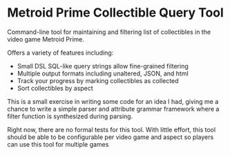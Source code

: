 # Metroid Prime Collectible Query Tool
Command-line tool for maintaining and filtering list of collectibles in the video game Metroid Prime.

Offers a variety of features including:
* Small DSL SQL-like query strings allow fine-grained filtering
* Multiple output formats including unaltered, JSON, and html
* Track your progress by marking collectibles as collected
* Sort collectibles by aspect

This is a small exercise in writing some code for an idea I had, giving me a chance to write a simple parser and attribute grammar framework where a filter function is synthesized during parsing.

Right now, there are no formal tests for this tool.
With little effort, this tool should be able to be configurable per video game and aspect so
 players can use this tool for multiple games